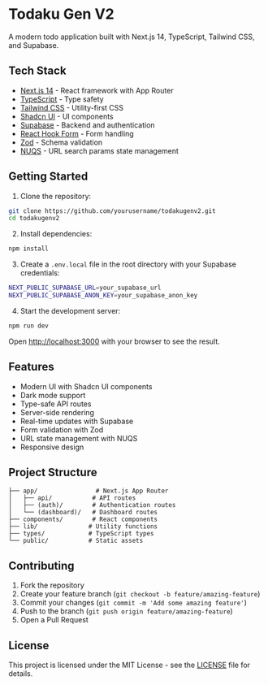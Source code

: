 # Todaku Gen V2

A modern todo application built with Next.js 14, TypeScript, Tailwind CSS, and Supabase.

## Tech Stack

- [Next.js 14](https://nextjs.org/) - React framework with App Router
- [TypeScript](https://www.typescriptlang.org/) - Type safety
- [Tailwind CSS](https://tailwindcss.com/) - Utility-first CSS
- [Shadcn UI](https://ui.shadcn.com/) - UI components
- [Supabase](https://supabase.com/) - Backend and authentication
- [React Hook Form](https://react-hook-form.com/) - Form handling
- [Zod](https://zod.dev/) - Schema validation
- [NUQS](https://nuqs.47ng.com/) - URL search params state management

## Getting Started

1. Clone the repository:
```bash
git clone https://github.com/yourusername/todakugenv2.git
cd todakugenv2
```

2. Install dependencies:
```bash
npm install
```

3. Create a `.env.local` file in the root directory with your Supabase credentials:
```bash
NEXT_PUBLIC_SUPABASE_URL=your_supabase_url
NEXT_PUBLIC_SUPABASE_ANON_KEY=your_supabase_anon_key
```

4. Start the development server:
```bash
npm run dev
```

Open [http://localhost:3000](http://localhost:3000) with your browser to see the result.

## Features

- Modern UI with Shadcn UI components
- Dark mode support
- Type-safe API routes
- Server-side rendering
- Real-time updates with Supabase
- Form validation with Zod
- URL state management with NUQS
- Responsive design

## Project Structure

```
├── app/                # Next.js App Router
│   ├── api/           # API routes
│   ├── (auth)/        # Authentication routes
│   └── (dashboard)/   # Dashboard routes
├── components/        # React components
├── lib/              # Utility functions
├── types/            # TypeScript types
└── public/           # Static assets
```

## Contributing

1. Fork the repository
2. Create your feature branch (`git checkout -b feature/amazing-feature`)
3. Commit your changes (`git commit -m 'Add some amazing feature'`)
4. Push to the branch (`git push origin feature/amazing-feature`)
5. Open a Pull Request

## License

This project is licensed under the MIT License - see the [LICENSE](LICENSE) file for details. 